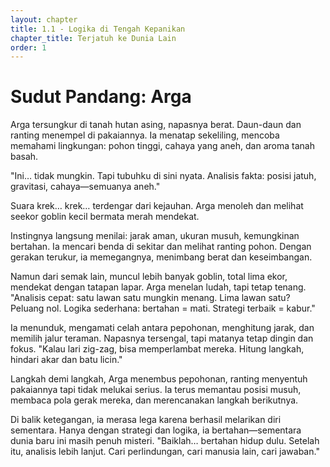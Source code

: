 ```yaml
---
layout: chapter
title: 1.1 - Logika di Tengah Kepanikan
chapter_title: Terjatuh ke Dunia Lain
order: 1
---
```

# Sudut Pandang: Arga

Arga tersungkur di tanah hutan asing, napasnya berat. Daun-daun dan ranting menempel di pakaiannya. Ia menatap sekeliling, mencoba memahami lingkungan: pohon tinggi, cahaya yang aneh, dan aroma tanah basah.

"Ini… tidak mungkin. Tapi tubuhku di sini nyata. Analisis fakta: posisi jatuh, gravitasi, cahaya—semuanya aneh."

Suara krek… krek… terdengar dari kejauhan. Arga menoleh dan melihat seekor goblin kecil bermata merah mendekat.

Instingnya langsung menilai: jarak aman, ukuran musuh, kemungkinan bertahan. Ia mencari benda di sekitar dan melihat ranting pohon. Dengan gerakan terukur, ia memegangnya, menimbang berat dan keseimbangan.

Namun dari semak lain, muncul lebih banyak goblin, total lima ekor, mendekat dengan tatapan lapar. Arga menelan ludah, tapi tetap tenang.
"Analisis cepat: satu lawan satu mungkin menang. Lima lawan satu? Peluang nol. Logika sederhana: bertahan = mati. Strategi terbaik = kabur."

Ia menunduk, mengamati celah antara pepohonan, menghitung jarak, dan memilih jalur teraman. Napasnya tersengal, tapi matanya tetap dingin dan fokus.
"Kalau lari zig-zag, bisa memperlambat mereka. Hitung langkah, hindari akar dan batu licin."

Langkah demi langkah, Arga menembus pepohonan, ranting menyentuh pakaiannya tapi tidak melukai serius. Ia terus memantau posisi musuh, membaca pola gerak mereka, dan merencanakan langkah berikutnya.

Di balik ketegangan, ia merasa lega karena berhasil melarikan diri sementara. Hanya dengan strategi dan logika, ia bertahan—sementara dunia baru ini masih penuh misteri.
"Baiklah… bertahan hidup dulu. Setelah itu, analisis lebih lanjut. Cari perlindungan, cari manusia lain, cari jawaban."